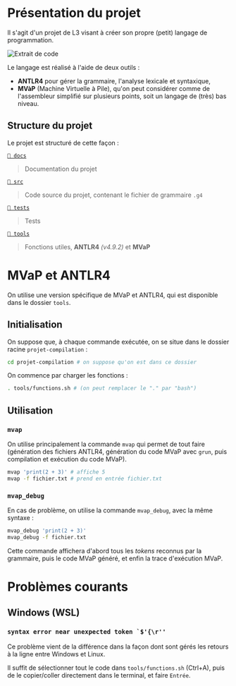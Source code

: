 # Présentation du projet
Il s'agit d'un projet de L3 visant à créer son propre (petit) langage de programmation.

![Extrait de code](
  img/example-code.svg
  "Exemple de code avec le langage créé"
)

Le langage est réalisé à l'aide de deux outils :
- **ANTLR4** pour gérer la grammaire, l'analyse lexicale et syntaxique,
- **MVàP** (Machine Virtuelle à Pile), qu'on peut considérer comme de l'assembleur simplifié sur plusieurs points, soit un langage de (très) bas niveau.

## Structure du projet

Le projet est structuré de cette façon :

[`📂 docs`](https://github.com/Ab2nour/projet-compilation/tree/main/docs)  
> Documentation du projet

[`📂 src`](https://github.com/Ab2nour/projet-compilation/tree/main/src)    
> Code source du projet, contenant le fichier de grammaire `.g4`

[`📂 tests`](https://github.com/Ab2nour/projet-compilation/tree/main/tests)    
> Tests

[`📂 tools`](https://github.com/Ab2nour/projet-compilation/tree/main/tests)    
> Fonctions utiles, **ANTLR4** _(v4.9.2)_ et **MVaP**

# MVaP et ANTLR4
On utilise une version spécifique de MVaP et ANTLR4, qui est disponible dans le dossier `tools`.


## Initialisation
On suppose que, à chaque commande exécutée, on se situe dans le dossier racine `projet-compilation` : 
```bash
cd projet-compilation # on suppose qu'on est dans ce dossier
```

On commence par charger les fonctions :
```bash
. tools/functions.sh # (on peut remplacer le "." par "bash")
```

## Utilisation
### `mvap`
On utilise principalement la commande `mvap` qui permet de tout faire (génération des fichiers ANTLR4, génération du code MVaP avec `grun`, puis compilation et exécution du code MVaP).
```bash
mvap 'print(2 + 3)' # affiche 5
mvap -f fichier.txt # prend en entrée fichier.txt
```

### `mvap_debug`
En cas de problème, on utilise la commande `mvap_debug`, avec la même syntaxe :
```bash
mvap_debug 'print(2 + 3)'
mvap_debug -f fichier.txt
```

Cette commande affichera d'abord tous les *tokens* reconnus par la grammaire, puis le code MVaP généré, et enfin la trace d'exécution MVaP.

# Problèmes courants
## Windows (WSL)
### ``syntax error near unexpected token `$'{\r''``
Ce problème vient de la différence dans la façon dont sont gérés les retours à la ligne entre Windows et Linux.

Il suffit de sélectionner tout le code dans `tools/functions.sh` (Ctrl+A), puis de le copier/coller directement dans le terminal, et faire `Entrée`.


